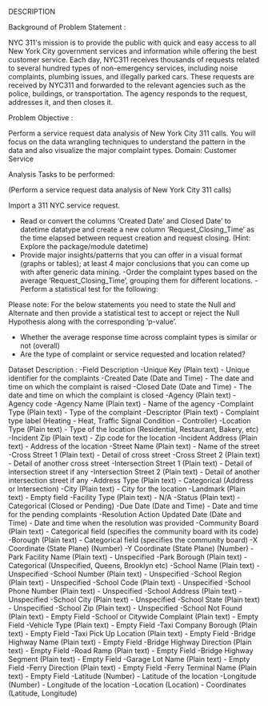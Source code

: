 DESCRIPTION

Background of Problem Statement :

NYC 311's mission is to provide the public with quick and easy access to all New York City government services and information while offering the best customer service. Each day, NYC311 receives thousands of requests related to several hundred types of non-emergency services, including noise complaints, plumbing issues, and illegally parked cars. These requests are received by NYC311 and forwarded to the relevant agencies such as the police, buildings, or transportation. The agency responds to the request, addresses it, and then closes it.

Problem Objective :

Perform a service request data analysis of New York City 311 calls. You will focus on the data wrangling techniques to understand the pattern in the data and also visualize the major complaint types.
Domain: Customer Service

Analysis Tasks to be performed:

(Perform a service request data analysis of New York City 311 calls) 

   Import a 311 NYC service request.
   - Read or convert the columns ‘Created Date’ and Closed Date’ to datetime datatype and create a new column ‘Request_Closing_Time’ as the time elapsed between request creation and request closing. (Hint: Explore the package/module datetime)
   - Provide major insights/patterns that you can offer in a visual format (graphs or tables); at least 4 major conclusions that you can come up with after generic data mining.
    -Order the complaint types based on the average ‘Request_Closing_Time’, grouping them for different locations.
    -Perform a statistical test for the following:

Please note: For the below statements you need to state the Null and Alternate and then provide a statistical test to accept or reject the Null Hypothesis along with the corresponding ‘p-value’.

  - Whether the average response time across complaint types is similar or not (overall)
   - Are the type of complaint or service requested and location related?

Dataset Description :
   -Field 	Description
 -Unique Key 	(Plain text) - Unique identifier for the complaints
-Created Date 	(Date and Time) - The date and time on which the complaint is raised
-Closed Date 	(Date and Time)  - The date and time on which the complaint is closed
-Agency 	(Plain text) - Agency code
-Agency Name 	(Plain text) - Name of the agency
-Complaint Type 	(Plain text) - Type of the complaint
-Descriptor 	(Plain text) - Complaint type label (Heating - Heat, Traffic Signal Condition - Controller)
-Location Type 	(Plain text) - Type of the location (Residential, Restaurant, Bakery, etc)
-Incident Zip 	(Plain text) - Zip code for the location
-Incident Address 	(Plain text) - Address of the location
-Street Name 	(Plain text) - Name of the street
-Cross Street 1 	(Plain text) - Detail of cross street
-Cross Street 2 	(Plain text) - Detail of another cross street
-Intersection Street 1 	(Plain text) - Detail of intersection street if any
-Intersection Street 2 	(Plain text) - Detail of another intersection street if any
-Address Type 	(Plain text) - Categorical (Address or Intersection)
-City 	(Plain text) - City for the location
-Landmark 	(Plain text) - Empty field
-Facility Type 	(Plain text) - N/A
-Status 	(Plain text) - Categorical (Closed or Pending)
-Due Date 	(Date and Time) - Date and time for the pending complaints
-Resolution Action Updated Date 	(Date and Time) - Date and time when the resolution was provided
-Community Board 	(Plain text) - Categorical field (specifies the community board with its code)
-Borough 	(Plain text) - Categorical field (specifies the community board)
-X Coordinate 	(State Plane) (Number)
-Y Coordinate 	(State Plane) (Number)
-Park Facility Name 	(Plain text) - Unspecified
-Park Borough 	(Plain text) - Categorical (Unspecified, Queens, Brooklyn etc)
-School Name 	(Plain text) - Unspecified
-School Number 	(Plain text)  - Unspecified
-School Region 	(Plain text)  - Unspecified
-School Code 	(Plain text)  - Unspecified
-School Phone Number 	(Plain text)  - Unspecified
-School Address 	(Plain text)  - Unspecified
-School City 	(Plain text)  - Unspecified
-School State 	(Plain text)  - Unspecified
-School Zip 	(Plain text)  - Unspecified
-School Not Found 	(Plain text)  - Empty Field
-School or Citywide Complaint 	(Plain text)  - Empty Field
-Vehicle Type 	(Plain text)  - Empty Field
-Taxi Company Borough 	(Plain text)  - Empty Field
-Taxi Pick Up Location 	(Plain text)  - Empty Field
-Bridge Highway Name 	(Plain text)  - Empty Field
-Bridge Highway Direction 	(Plain text)  - Empty Field
-Road Ramp 	(Plain text)  - Empty Field
-Bridge Highway Segment 	(Plain text)  - Empty Field
-Garage Lot Name 	(Plain text)  - Empty Field
-Ferry Direction 	(Plain text)  - Empty Field
-Ferry Terminal Name 	(Plain text)  - Empty Field
-Latitude 	(Number) - Latitude of the location
-Longitude 	(Number) - Longitude of the location
-Location 	(Location) - Coordinates (Latitude, Longitude)


